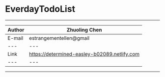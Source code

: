 EverdayTodoList
========================

*****

|Author| Zhuoling Chen|
|---|---
|E-mail| estrangementellen@gmail|
|---|---
| Link | https://determined-easley-b02089.netlify.com|
|---|---

*****

